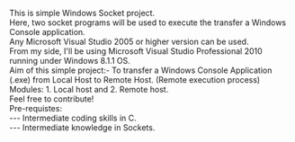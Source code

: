 This is simple Windows Socket project. <br>
Here, two socket programs will be used to execute the transfer a Windows Console application. <br>
Any Microsoft Visual Studio 2005 or higher version can be used. <br>
From my side, I'll be using Microsoft Visual Studio Professional 2010 running under Windows 8.1.1 OS. <br>
Aim of this simple project:- To transfer a Windows Console Application (.exe) from Local Host to Remote Host. (Remote execution process) <br>
Modules: 1. Local host and 2. Remote host.
<br>
Feel free to contribute! <br>
Pre-requistes: <br>
--- Intermediate coding skills in C. <br>
--- Intermediate knowledge in Sockets. <br>

